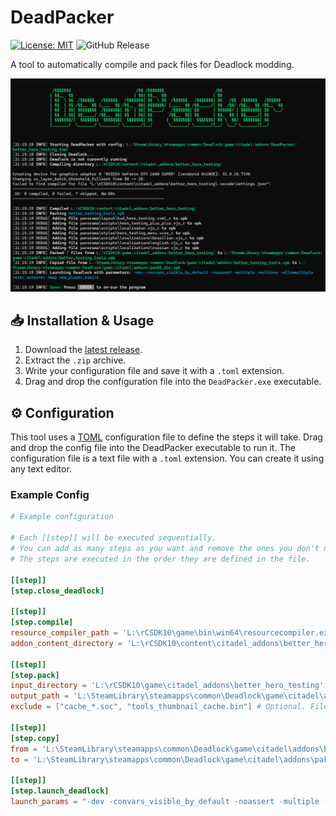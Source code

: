 
# DeadPacker

[![License: MIT](https://img.shields.io/badge/License-MIT-blue.svg)](https://opensource.org/licenses/MIT)
![GitHub Release](https://img.shields.io/github/v/release/Artemon121/DeadPacker)

A tool to automatically compile and pack files for Deadlock modding.

![Screenshot](https://github.com/Artemon121/DeadPacker/blob/main/Assets/Screenshot_1.png?raw=true)

## 📥 Installation & Usage

1. Download the [latest release](https://github.com/Artemon121/DeadPacker/releases/latest).
2. Extract the `.zip` archive.
3. Write your configuration file and save it with a `.toml` extension.
4. Drag and drop the configuration file into the `DeadPacker.exe` executable.

## ⚙️ Configuration

This tool uses a [TOML](https://toml.io) configuration file to define the steps it will take. Drag and drop the config file into the DeadPacker executable to run it. The configuration file is a text file with a `.toml` extension. You can create it using any text editor.

### Example Config

```toml
# Example configuration

# Each [[step]] will be executed sequentially.
# You can add as many steps as you want and remove the ones you don't need.
# The steps are executed in the order they are defined in the file.

[[step]]
[step.close_deadlock]

[[step]]
[step.compile]
resource_compiler_path = 'L:\rCSDK10\game\bin\win64\resourcecompiler.exe' # Use single quotes for Windows paths
addon_content_directory = 'L:\rCSDK10\content\citadel_addons\better_hero_testing'

[[step]]
[step.pack]
input_directory = 'L:\rCSDK10\game\citadel_addons\better_hero_testing'
output_path = 'L:\SteamLibrary\steamapps\common\Deadlock\game\citadel\addons\better_testing_tools.vpk'
exclude = ["cache_*.soc", "tools_thumbnail_cache.bin"] # Optional. Files that match these patterns will not be included in the VPK.

[[step]]
[step.copy]
from = 'L:\SteamLibrary\steamapps\common\Deadlock\game\citadel\addons\better_testing_tools.vpk'
to = 'L:\SteamLibrary\steamapps\common\Deadlock\game\citadel\addons\pak05_dir.vpk'

[[step]]
[step.launch_deadlock]
launch_params = "-dev -convars_visible_by_default -noassert -multiple -multirun -allowmultiple +exec autoexec +map new_player_basics" # Optional
```
